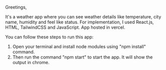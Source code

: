 Greetings,

It's a weather app where you can see weather details like temperature, city name, humidity and feel like status. For implementation, I used React.js, HTML, TailwindCSS and JavaScript. App hosted in vercel.

You can follow these steps to run this app:
1. Open your terminal and install node modules using "npm install" command.
2. Then run the command "npm start" to start the app. It will show the output in chrome.